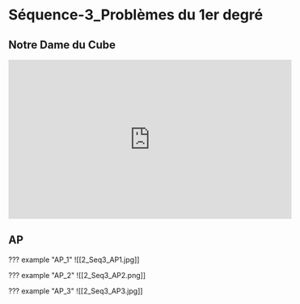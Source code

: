 # Séquence-3_Problèmes du 1er degré

## Notre Dame du Cube

<iframe width="560" height="315" src="https://www.youtube.com/embed/5HH86kPuYho?si=MjWzbBsOGqwJdJ0N" title="YouTube video player" frameborder="0" allow="accelerometer; autoplay; clipboard-write; encrypted-media; gyroscope; picture-in-picture; web-share" allowfullscreen></iframe>




## AP

??? example "AP_1"
    ![[2_Seq3_AP1.jpg]] 

??? example "AP_2"
    ![[2_Seq3_AP2.png]]   

??? example "AP_3"
    ![[2_Seq3_AP3.jpg]]   
